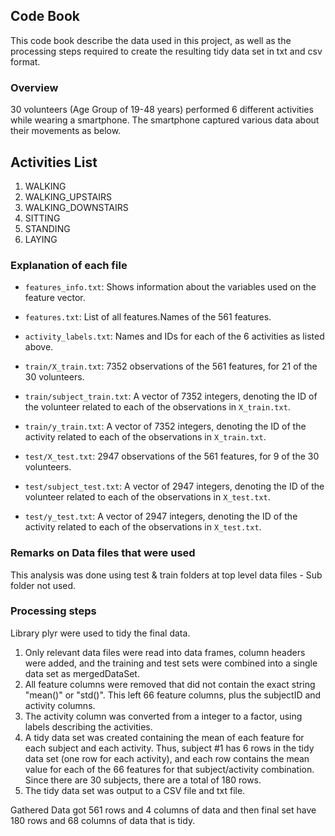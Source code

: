 ## Code Book

This code book describe the data used in this project, as well as the processing steps required to create the resulting tidy data set in txt
and csv format.

### Overview

30 volunteers (Age Group of 19-48 years) performed 6 different activities while wearing a smartphone.
The smartphone captured various data about their movements as below.
## Activities List
1) WALKING
2) WALKING_UPSTAIRS
3) WALKING_DOWNSTAIRS
4) SITTING
5) STANDING
6) LAYING


### Explanation of each file

* `features_info.txt`: Shows information about the variables used on the feature vector.
* `features.txt`: List of all features.Names of the 561 features.
* `activity_labels.txt`: Names and IDs for each of the 6 activities as listed above.

* `train/X_train.txt`: 7352 observations of the 561 features, for 21 of the 30 volunteers.
* `train/subject_train.txt`: A vector of 7352 integers, denoting the ID of the volunteer related to each of the observations in `X_train.txt`.
* `train/y_train.txt`: A vector of 7352 integers, denoting the ID of the activity related to each of the observations in `X_train.txt`.

* `test/X_test.txt`: 2947 observations of the 561 features, for 9 of the 30 volunteers.
* `test/subject_test.txt`: A vector of 2947 integers, denoting the ID of the volunteer related to each of the observations in `X_test.txt`.
* `test/y_test.txt`: A vector of 2947 integers, denoting the ID of the activity related to each of the observations in `X_test.txt`.


### Remarks on Data files that were used

This analysis was done using test & train folders at top level data files - Sub folder not used.

### Processing steps
Library plyr were used to tidy the final data.
1. Only relevant data files were read into data frames, column headers were added, and the training and test sets were combined into a single data set as mergedDataSet.
2. All feature columns were removed that did not contain the exact string "mean()" or "std()". This left 66 feature columns, plus the subjectID and activity columns.
3. The activity column was converted from a integer to a factor, using labels describing the activities.
4. A tidy data set was created containing the mean of each feature for each subject and each activity. Thus, subject #1 has 6 rows in the tidy data set (one row for each activity), and each row contains the mean value for each of the 66 features for that subject/activity combination. Since there are 30 subjects, there are a total of 180 rows.
5. The tidy data set was output to a CSV file and txt file.

Gathered Data got 561 rows and 4 columns of data and then final set have 180 rows and 68 columns of data that is tidy.
